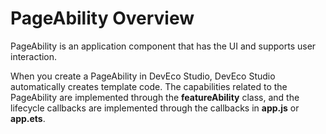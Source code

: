 # PageAbility Overview


PageAbility is an application component that has the UI and supports user interaction.


When you create a PageAbility in DevEco Studio, DevEco Studio automatically creates template code. The capabilities related to the PageAbility are implemented through the **featureAbility** class, and the lifecycle callbacks are implemented through the callbacks in **app.js** or **app.ets**.
